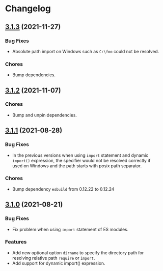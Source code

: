 # Changelog

## [3.1.3](https://github.com/exuanbo/module-from-string/compare/v3.1.2...v3.1.3) (2021-11-27)

### Bug Fixes

- Absolute path import on Windows such as `C:\foo` could not be resolved.

### Chores

- Bump dependencies.

## [3.1.2](https://github.com/exuanbo/module-from-string/compare/v3.1.1...v3.1.2) (2021-11-07)

### Chores

- Bump and unpin dependencies.

## [3.1.1](https://github.com/exuanbo/module-from-string/compare/v3.1.0...v3.1.1) (2021-08-28)

### Bug Fixes

- In the previous versions when using `import` statement and dynamic `import()` expression, the specifier would not be resolved correctly if used on Windows and the path starts with posix path separator.

### Chores

- Bump dependency `esbuild` from 0.12.22 to 0.12.24

## [3.1.0](https://github.com/exuanbo/module-from-string/compare/v3.0.1...v3.1.0) (2021-08-21)

### Bug Fixes

- Fix problem when using `import` statement of ES modules.

### Features

- Add new optional option `dirname` to specify the directory path for resolving relative path `require` or `import`.
- Add support for dynamic import() expression.
